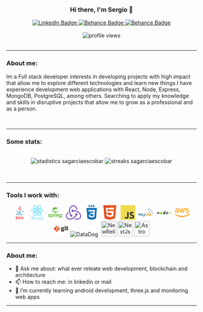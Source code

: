 <h3 align="center" style="border:none">Hi there, I'm Sergio 👋</h3>

<div align="center" id="badges">
  <a href="https://www.linkedin.com/in/sa-garcia">
    <img src="https://img.shields.io/badge/LinkedIn-0077B5?style=for-the-badge&logo=linkedin&logoColor=white" alt="LinkedIn Badge"/>
  </a>
  <a href="https://www.behance.net/sagarcia">
    <img src="https://img.shields.io/badge/-Behance-blue?style=for-the-badge&logo=behance&logoColor=white" alt="Behance Badge"/>
  </a>  
  <a href="https://mail.google.com/mail/?view=cm&source=mailto&to=sa.garciaescobar@gmail.com">
    <img src="https://img.shields.io/badge/Gmail-D14836?style=for-the-badge&logo=gmail&logoColor=white" alt="Behance Badge"/>
  </a>
</div>

</br>

<div  align="center">
  <img src="https://komarev.com/ghpvc/?username=sagarciaescobar&style=flat-square&color=blue" alt="profile views"/>
</div>

</br>

---

### About me:

<p margin-left="10px">Im a Full stack developer interests in developing projects with high impact that allow me to explore different technologies and learn new things.I have experience development web applications with React, Node, Express, MongoDB, PostgreSQL, among others. Searching to apply my knowledge and skills in disruptive projects that allow me to grow as a professional and as a person.</p>
</br>

---

### Some stats:

</br>
<div align="center">
  <picture>
    <source media="(prefers-color-scheme: dark)" srcset="https://github-readme-stats.vercel.app/api?username=sagarciaescobar&theme=cobalt&bg_color=00000000">
    <source media="(prefers-color-scheme: light)" srcset="https://github-readme-stats.vercel.app/api?username=sagarciaescobar&theme=highlight">
    <img width="40%" alt="stadistics sagarciaescobar">
  </picture>
  <picture>
    <source media="(prefers-color-scheme: dark)" srcset="https://streak-stats.demolab.com?user=sagarciaescobar&theme=cobalt">
    <source media="(prefers-color-scheme: light)" srcset="https://streak-stats.demolab.com?user=sagarciaescobar&theme=highlight">
    <img width="44%" alt="streaks sagarciaescobar">
  </picture>
</div>

</br>
</br>

---

### Tools I work with:

<div align="center">
  <img src="https://github.com/devicons/devicon/blob/master/icons/java/java-original-wordmark.svg" title="Java" alt="Java" width="40" height="40"/>&nbsp;
  <img src="https://github.com/devicons/devicon/blob/master/icons/react/react-original-wordmark.svg" title="React" alt="React" width="40" height="40"/>&nbsp;
  <img src="https://github.com/devicons/devicon/blob/master/icons/spring/spring-original-wordmark.svg" title="Spring" alt="Spring" width="40" height="40"/>&nbsp;
  <img src="https://github.com/devicons/devicon/blob/master/icons/redux/redux-original.svg" title="Redux" alt="Redux " width="40" height="40"/>&nbsp;
  <img src="https://github.com/devicons/devicon/blob/master/icons/css3/css3-plain-wordmark.svg"  title="CSS3" alt="CSS" width="40" height="40"/>&nbsp;
  <img src="https://github.com/devicons/devicon/blob/master/icons/html5/html5-original.svg" title="HTML5" alt="HTML" width="40" height="40"/>&nbsp;
  <img src="https://github.com/devicons/devicon/blob/master/icons/javascript/javascript-original.svg" title="JavaScript" alt="JavaScript" width="40" height="40"/>&nbsp;
  <img src="https://github.com/devicons/devicon/blob/master/icons/mysql/mysql-original-wordmark.svg" title="MySQL"  alt="MySQL" width="40" height="40"/>&nbsp;
  <img src="https://github.com/devicons/devicon/blob/master/icons/nodejs/nodejs-original-wordmark.svg" title="NodeJS" alt="NodeJS" width="40" height="40"/>&nbsp;
  <img src="https://github.com/devicons/devicon/blob/master/icons/amazonwebservices/amazonwebservices-plain-wordmark.svg" title="AWS" alt="AWS" width="40" height="40"/>&nbsp;
  <img src="https://github.com/devicons/devicon/blob/master/icons/git/git-original-wordmark.svg" title="Git" **alt="Git" width="40" height="40"/>
  <img src="https://image.winudf.com/v2/image1/Y29tLmRhdGFkb2cuYXBwX2ljb25fMTU5MDg2NzA4N18wMTY/icon.png?fakeurl=1&h=240&type=webp" title="DataDog" alt="DataDog" width="40" height="40"/>&nbsp;
  <img src="https://scontent.fbog2-4.fna.fbcdn.net/v/t39.30808-6/351130616_1536165023577294_6509972816775600519_n.jpg?_nc_cat=105&cb=99be929b-3346023f&ccb=1-7&_nc_sid=09cbfe&_nc_eui2=AeFAh3_aSGHlX49DRODrmtcW_nCvtFwLf-r-cK-0XAt_6pelcS6wn384H3gNZToVKKw&_nc_ohc=vFdi5bVM7soAX97omax&_nc_ht=scontent.fbog2-4.fna&oh=00_AfCEFw82eggGv9vZzxZCN6tHPfG31ExRqVgMztfFNomkag&oe=6488E90A" title="NewRelic" **alt="NewRelic" width="40" height="40"/>
  <img src="https://media.licdn.com/dms/image/C5622AQEaSzZNrNFgUQ/feedshare-shrink_800/0/1678383920919?e=1689206400&v=beta&t=cibF8XuOk7zGKZu1MlnOUIz2cer7_xxJ1QzoqMh9LVQ" title="NextJs" **alt="NextJs" width="40" height="40"/>
  <img src="https://astro.js.org/astro.png" title="Astro" **alt="Astro" width="40" height="40"/>
</div>

---

### About me:

- 💬 Ask me about: what ever releate web development, blockchain and architecture
- 📫 How to reach me: in linkedin or mail
- 🌱 I’m currently learning android development, three.js and monitoring web apps

---
